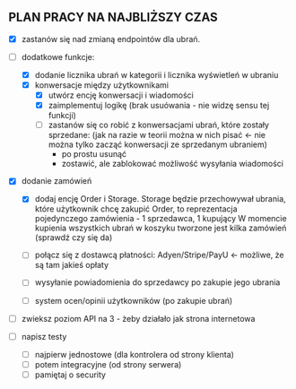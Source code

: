 ## PLAN PRACY NA NAJBLIŻSZY CZAS

 -[x] zastanów się nad zmianą endpointów dla ubrań.

 -[ ] dodatkowe funkcje:
   -[x] dodanie licznika ubrań w kategorii i licznika wyświetleń w ubraniu
   - [x] konwersacje między użytkownikami
       -[x] utwórz encję konwersacji i wiadomości
       -[x] zaimplementuj logikę (brak usuówania - nie widzę sensu tej funkcji)
       -[ ] zastanów się co robić z konwersacjami ubrań, które zostały sprzedane:
        (jak na razie w teorii można w nich pisać <- nie można tylko zacząć konwersacji ze sprzedanym ubraniem)
         - po prostu usunąć 
         - zostawić, ale zablokować możliwość wysyłania wiadomości
       

  -[x] dodanie zamówień
    -[x] dodaj encję Order i Storage.
            Storage będzie przechowywał ubrania, które użytkownik chcę zakupić
            Order, to reprezentacja pojedynczego zamówienia - 1 sprzedawca, 1 kupujący
            W momencie kupienia wszystkich ubrań w koszyku tworzone jest kilka zamówień (sprawdź czy się da)

    -[ ] połącz się z dostawcą płatności: Adyen/Stripe/PayU <- możliwe, że są tam jakieś opłaty
    
    -[ ] wysyłanie powiadomienia do sprzedawcy po zakupie jego ubrania
    
    -[ ] system ocen/opinii użytkowników (po zakupie ubrań)

-[ ] zwieksz poziom API na 3 - żeby działało jak strona internetowa

 -[ ] napisz testy
   -[ ] najpierw jednostowe (dla kontrolera od strony klienta)
   -[ ] potem integracyjne (od strony serwera)
   -[ ] pamiętaj o security